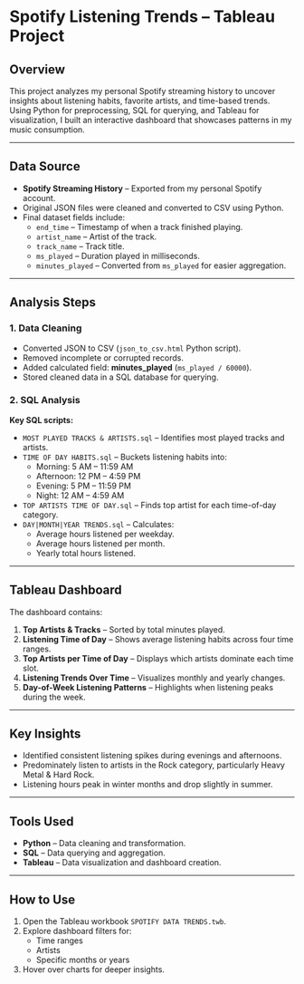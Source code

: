 # Spotify Listening Trends – Tableau Project

## Overview

This project analyzes my personal Spotify streaming history to uncover insights about listening habits, favorite artists, and time-based trends.  
Using Python for preprocessing, SQL for querying, and Tableau for visualization, I built an interactive dashboard that showcases patterns in my music consumption.

---

## Data Source

- **Spotify Streaming History** – Exported from my personal Spotify account.
- Original JSON files were cleaned and converted to CSV using Python.
- Final dataset fields include:
  - `end_time` – Timestamp of when a track finished playing.
  - `artist_name` – Artist of the track.
  - `track_name` – Track title.
  - `ms_played` – Duration played in milliseconds.
  - `minutes_played` – Converted from `ms_played` for easier aggregation.

---

## Analysis Steps

### 1. Data Cleaning

- Converted JSON to CSV (`json_to_csv.html` Python script).
- Removed incomplete or corrupted records.
- Added calculated field: **minutes_played** (`ms_played / 60000`).
- Stored cleaned data in a SQL database for querying.

### 2. SQL Analysis

**Key SQL scripts:**

- `MOST PLAYED TRACKS & ARTISTS.sql` – Identifies most played tracks and artists.
- `TIME OF DAY HABITS.sql` – Buckets listening habits into:
  - Morning: 5 AM – 11:59 AM
  - Afternoon: 12 PM – 4:59 PM
  - Evening: 5 PM – 11:59 PM
  - Night: 12 AM – 4:59 AM
- `TOP ARTISTS TIME OF DAY.sql` – Finds top artist for each time-of-day category.
- `DAY|MONTH|YEAR TRENDS.sql` – Calculates:
  - Average hours listened per weekday.
  - Average hours listened per month.
  - Yearly total hours listened.

---

## Tableau Dashboard

The dashboard contains:

1. **Top Artists & Tracks** – Sorted by total minutes played.
2. **Listening Time of Day** – Shows average listening habits across four time ranges.
3. **Top Artists per Time of Day** – Displays which artists dominate each time slot.
4. **Listening Trends Over Time** – Visualizes monthly and yearly changes.
5. **Day-of-Week Listening Patterns** – Highlights when listening peaks during the week.

---

## Key Insights

- Identified consistent listening spikes during evenings and afternoons.
- Predominately listen to artists in the Rock category, particularly Heavy Metal & Hard Rock.
- Listening hours peak in winter months and drop slightly in summer.

---

## Tools Used

- **Python** – Data cleaning and transformation.
- **SQL** – Data querying and aggregation.
- **Tableau** – Data visualization and dashboard creation.

---

## How to Use

1. Open the Tableau workbook `SPOTIFY DATA TRENDS.twb`.
2. Explore dashboard filters for:
   - Time ranges
   - Artists
   - Specific months or years
3. Hover over charts for deeper insights.
